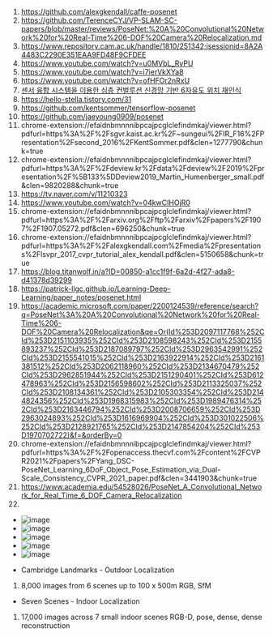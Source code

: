 1. https://github.com/alexgkendall/caffe-posenet
2. https://github.com/TerenceCYJ/VP-SLAM-SC-papers/blob/master/reviews/PoseNet:%20A%20Convolutional%20Network%20for%20Real-Time%206-DOF%20Camera%20Relocalization.md
3. https://www.repository.cam.ac.uk/handle/1810/251342;jsessionid=8A2A4483C2290E351EAA9FD48F9CFDEE
4. https://www.youtube.com/watch?v=u0MVbL_RyPU
5. https://www.youtube.com/watch?v=i7ierVkXYa8
6. https://www.youtube.com/watch?v=ofHFOr2nRxU
7. [센서  융합  시스템을  이용한  심층  컨벌루션  신경망  기반 6자유도  위치  재인식](chrome-extension://efaidnbmnnnibpcajpcglclefindmkaj/viewer.html?pdfurl=https%3A%2F%2Fwww.koreascience.or.kr%2Farticle%2FJAKO201916936725818.pdf&clen=2135133)
8. https://hello-stella.tistory.com/31
9. https://github.com/kentsommer/tensorflow-posenet
10. https://github.com/jaeyoung0909/posenet
11. chrome-extension://efaidnbmnnnibpcajpcglclefindmkaj/viewer.html?pdfurl=https%3A%2F%2Fsgvr.kaist.ac.kr%2F~sungeui%2FIR_F16%2FPresentation%2Fsecond_2016%2FKentSommer.pdf&clen=1277790&chunk=true
12. chrome-extension://efaidnbmnnnibpcajpcglclefindmkaj/viewer.html?pdfurl=https%3A%2F%2Fdeview.kr%2Fdata%2Fdeview%2F2019%2Fpresentation%2F%5B133%5DDeview2019_Martin_Humenberger_small.pdf&clen=9820288&chunk=true
13. https://tv.naver.com/v/11210323
14. https://www.youtube.com/watch?v=04kwCIHOjR0
15. chrome-extension://efaidnbmnnnibpcajpcglclefindmkaj/viewer.html?pdfurl=https%3A%2F%2Farxiv.org%2Fftp%2Farxiv%2Fpapers%2F1907%2F1907.05272.pdf&clen=696250&chunk=true
16. chrome-extension://efaidnbmnnnibpcajpcglclefindmkaj/viewer.html?pdfurl=https%3A%2F%2Falexgkendall.com%2Fmedia%2Fpresentations%2Flsvpr_2017_cvpr_tutorial_alex_kendall.pdf&clen=5150658&chunk=true
17. https://blog.titanwolf.in/a?ID=00850-a1cc1f9f-6a2d-4f27-ada8-d41378d39299
18. https://patrick-llgc.github.io/Learning-Deep-Learning/paper_notes/posenet.html
19. https://academic.microsoft.com/paper/2200124539/reference/search?q=PoseNet%3A%20A%20Convolutional%20Network%20for%20Real-Time%206-DOF%20Camera%20Relocalization&qe=Or(Id%253D2097117768%252CId%253D2151103935%252CId%253D2108598243%252CId%253D2155893237%252CId%253D2187089797%252CId%253D2963542991%252CId%253D2155541015%252CId%253D2163922914%252CId%253D2161381512%252CId%253D2062118960%252CId%253D2134670479%252CId%253D2962851944%252CId%253D2151290401%252CId%253D612478963%252CId%253D2156598602%252CId%253D2113325037%252CId%253D2108134361%252CId%253D2105303354%252CId%253D2144824356%252CId%253D1968315983%252CId%253D1989476314%252CId%253D2163446794%252CId%253D2008706659%252CId%253D2963024893%252CId%253D1616969904%252CId%253D301022506%252CId%253D2128921765%252CId%253D2147854204%252CId%253D1970702722)&f=&orderBy=0
20. chrome-extension://efaidnbmnnnibpcajpcglclefindmkaj/viewer.html?pdfurl=https%3A%2F%2Fopenaccess.thecvf.com%2Fcontent%2FCVPR2021%2Fpapers%2FYang_DSC-PoseNet_Learning_6DoF_Object_Pose_Estimation_via_Dual-Scale_Consistency_CVPR_2021_paper.pdf&clen=3441903&chunk=true
21. https://www.academia.edu/54528026/PoseNet_A_Convolutional_Network_for_Real_Time_6_DOF_Camera_Relocalization
22. 
- ![image](https://user-images.githubusercontent.com/76835313/143819653-34213200-d6fc-424e-86e1-f502de15d514.png)
- ![image](https://user-images.githubusercontent.com/76835313/143819802-5f9640e3-bc92-42b1-b539-c34309aea38a.png)
- ![image](https://user-images.githubusercontent.com/76835313/143819954-5ed95535-e4a3-4be5-8c41-ce8f1455d088.png)
- ![image](https://user-images.githubusercontent.com/76835313/143820091-5db8e29a-1002-4cc6-8991-a283272f57ab.png)
- ![image](https://user-images.githubusercontent.com/76835313/143820194-22b5a7ba-5911-48e5-99b9-1682e4f400ae.png)

* Cambridge Landmarks - Outdoor Localization
1. 8,000 images from 6 scenes up to 100 x 500m RGB, SfM

* Seven Scenes - Indoor Localization
1. 17,000 images across 7 small indoor scenes RGB-D, pose, dense, dense reconstruction 
